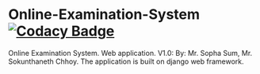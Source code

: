 # Online-Examination-System [![Codacy Badge](https://api.codacy.com/project/badge/Grade/9a7806ce552b403baece13b4c780fb65)](https://www.codacy.com/app/chhoysokunthaneth/Online-Examination-System?utm_source=github.com&amp;utm_medium=referral&amp;utm_content=Bongsopha/Online-Examination-System&amp;utm_campaign=Badge_Grade)
Online Examination System. Web application. 
V1.0:
By: Mr. Sopha Sum, Mr. Sokunthaneth Chhoy. The application is built on django web framework.

